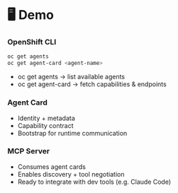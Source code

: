 # 🖥 Demo

### OpenShift CLI
```bash
oc get agents
oc get agent-card <agent-name>
```

  - oc get agents → list available agents
  - oc get agent-card → fetch capabilities & endpoints

### Agent Card
  - Identity + metadata
  - Capability contract
  - Bootstrap for runtime communication

### MCP Server
  - Consumes agent cards
  - Enables discovery + tool negotiation
  - Ready to integrate with dev tools (e.g. Claude Code)

